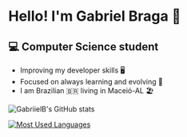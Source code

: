 #  Hello! I'm Gabriel Braga :wave:



##  :computer: Computer Science student

* Improving my developer skills :desktop_computer:
* Focused on always learning and evolving :book:
* I am Brazilian :brazil:  living in Maceió-AL :beach_umbrella: 

![GabriielB's GitHub stats](https://github-readme-stats.vercel.app/api?username=GabriielB&show_icons=true&theme=radical)

[![Most Used Languages](https://github-readme-stats.vercel.app/api/top-langs/?username=GabriielB&layout=compact)](https://github.com/anuraghazra/github-readme-stats)


